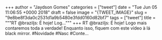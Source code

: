 
+++
author = "Jaydson Gomes"
categories = ["tweet"]
date = "Tue Jun 05 11:06:55 +0000 2018"
draft = false
image = "{TWEET_IMAGE}"
slug = "9e8be8f3da0c2531d1a9b5480e3fdd0160d82bf7"
tags = ["tweet"]
title = """RT @braziljs: É hoje! Log..."""
+++
RT @braziljs: É hoje! Logo mais contaremos toda a verdade! 
Enquanto isso, fiquem com este vídeo à lá black mirror. 
#Novidade #Nasc #Conte…
